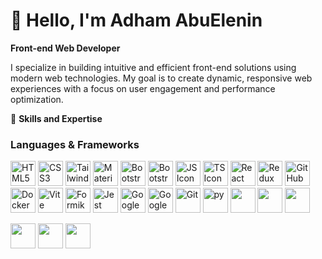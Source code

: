 # 👋 Hello, I'm **Adham AbuElenin**  

**Front-end Web Developer**  

I specialize in building intuitive and efficient front-end solutions using modern web technologies. My goal is to create dynamic, responsive web experiences with a focus on user engagement and performance optimization.

🌟 **Skills and Expertise**  

### **Languages & Frameworks**  
<img src="https://img.icons8.com/color/40/000000/html-5.png" width="40" height="40" alt="HTML5 Icon"/> <img src="https://img.icons8.com/color/40/000000/css3.png" width="40" height="40" alt="CSS3 Icon"/> <img src="https://img.icons8.com/color/40/000000/tailwindcss.png" width="40" height="40" alt="Tailwind Icon"/> 
<img src="https://img.icons8.com/color/40/000000/material-ui.png" width="40" height="40" alt="Material UI Icon"/>
<img src="https://github.com/user-attachments/assets/1dbec9cd-1568-4315-9007-032f9881ba82" width="40" height="40" alt="Bootstrap-reat"/>
<img src="https://github.com/user-attachments/assets/92c05d6c-f892-44ba-a2bf-4f49920718b3" width="40" height="40" alt="Bootstrap"/>
<img src="https://img.icons8.com/color/40/000000/javascript.png" width="40" height="40" alt="JS Icon"/> <img src="https://img.icons8.com/color/40/000000/typescript.png" width="40" height="40" alt="TS Icon"/> 
<img src="https://img.icons8.com/ultraviolet/40/000000/react.png" width="40" height="40" alt="React Icon"/> 
<img src="https://img.icons8.com/color/40/000000/redux.png" width="40" height="40" alt="Redux Icon"/> 
<img src="https://img.icons8.com/fluent/40/000000/github.png" width="40" height="40" alt="GitHub Icon"/> 
<img src="https://img.icons8.com/color/40/000000/docker.png" width="40" height="40" alt="Docker Icon"/> 
<img src="https://img.icons8.com/color/40/000000/vite.png" width="40" height="40" alt="Vite Icon"/> 
<img src="https://github.com/user-attachments/assets/2c3ef053-21ba-41b1-89c9-5af3dc3c748b" width="40" height="40" alt="Formik Icon"/> 
<img src="https://github.com/user-attachments/assets/94c986e2-170d-4764-8170-f0aebee61b65" width="40" height="40" alt="Jest Icon"/> 
<img src="https://github.com/user-attachments/assets/15b649c3-afdb-4bc8-9731-7a8952513261" width="40" height="40" alt="Google Sheets Icon"/> 
<img src="https://github.com/user-attachments/assets/b17d08ea-c19a-4490-8cf3-7dc18fb0216e" width="40" height="40" alt="Google Apps Script Icon"/>
<img src="https://github.com/user-attachments/assets/f4f343f9-9fb4-4f6b-acfb-25989da284c4" width="40" height="40" alt="Git"/>
<img src="https://github.com/user-attachments/assets/ad0d5a9b-435e-49f1-889d-ec1955da6e65" width="40" height="40" alt="py"/>
<img src="https://cdn4.iconfinder.com/data/icons/logos-3/600/React.js_logo-512.png" width="40" height="40" alt=""/>
<img src="https://cdn4.iconfinder.com/data/icons/logos-3/456/nodejs-new-pantone-black-512.png" width="40" height="40" alt=""/>
<img src="https://cdn0.iconfinder.com/data/icons/social-network-9/50/27-256.png" width="40" height="40" alt=""/>

<img src="https://cdn2.iconfinder.com/data/icons/designer-skills/128/code-programming-javascript-jquery-develop-framework-language-256.png" width="40" height="40" alt=""/>
<img src="https://cdn1.iconfinder.com/data/icons/programing-development-8/24/vue_js_logo-256.png" width="40" height="40" alt=""/>
<img src="https://cdn1.iconfinder.com/data/icons/programing-development-8/24/vue_js_logo-256.png" width="40" height="40" alt=""/>



